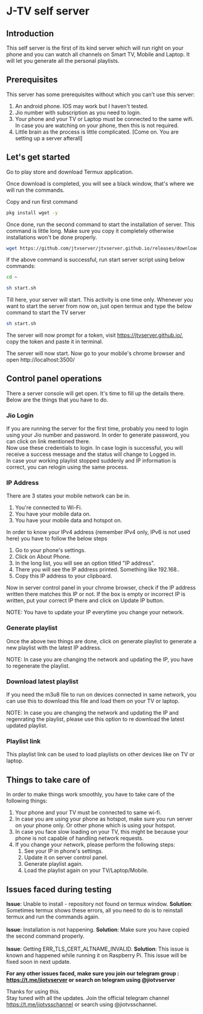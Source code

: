 # J-TV self server

## Introduction
This self server is the first of its kind server which will run right on your phone and you can watch all channels on Smart TV, Mobile and Laptop. It will let you generate all the personal playlists.

## Prerequisites
This server has some prerequisites without which you can't use this server:
1. An android phone. IOS may work but I haven't tested.
1. Jio number with subscription as you need to login.
1. Your phone and your TV or Laptop must be connected to the same wifi. In case you are watching on your phone, then this is not required.
1. Little brain as the process is little complicated. [Come on. You are setting up a server afterall]

## Let's get started
Go to play store and download Termux application.

Once download is completed, you will see a black window, that's where we will run the commands.

Copy and run first command

```bash
pkg install wget -y
```

Once done, run the second command to start the installation of server. This command is little long. Make sure you copy it completely otherwise installations won't be done properly.

```bash
wget https://github.com/jtvserver/jtvserver.github.io/releases/download/1.0/install.sh;sh install.sh
````

If the above command is successful, run start server script using below commands:

```bash
cd ~
```

```bash
sh start.sh
```
Till here, your server will start. This activity is one time only. Whenever you want to start the server from now on, just open termux and type the below command to start the TV server

```bash
sh start.sh
```


The server will now prompt for a token, visit https://jtvserver.github.io/, copy the token and paste it in terminal.<br>

The server will now start.
Now go to your mobile's chrome browser and open http://localhost:3500/

## Control panel operations
There a server console will get open. It's time to fill up the details there. Below are the things that you have to do.

### Jio Login
If you are running the server for the first time, probably you need to login using your Jio number and password. In order to generate password, you can click on link mentioned there. <br>
Now use these credentials to login. In case login is successful, you will receive a success message and the status will change to Logged in. <br>
In case your working playlist stopped suddenly and IP information is correct, you can relogin using the same process.


### IP Address
There are 3 states your mobile network can be in.

1. You're connected to Wi-Fi.
1. You have your mobile data on.
1. You have your mobile data and hotspot on.

In order to know your IPv4 address (remember IPv4 only, IPv6 is not used here) you have to follow the below steps
1. Go to your phone's settings.
1. Click on About Phone.
1. In the long list, you will see an option titled "IP address".
1. There you will see the IP address printed. Something like 192.168.*.*
1. Copy this IP address to your clipboard.

Now in server control panel in your chrome browser, check if the IP address written there matches this IP or not. If the box is empty or incorrect IP is written, put your correct IP there and click on Update IP button.<br>

NOTE: You have to update your IP everytime you change your network.

### Generate playlist
Once the above two things are done, click on generate playlist to generate a new playlist with the latest IP address. <br>

NOTE: In case you are changing the network and updating the IP, you have to regenerate the playlist.

### Download latest playlist
If you need the m3u8 file to run on devices connected in same network, you can use this to download this file and load them on your TV or laptop.<br>

NOTE: In case you are changing the network and updating the IP and regenrating the playlist, please use this option to re download the latest updated playlist.

### Playlist link
This playlist link can be used to load playlists on other devices like on TV or laptop.

## Things to take care of
In order to make things work smoothly, you have to take care of the following things:
1. Your phone and your TV must be connected to same wi-fi.
1. In case you are using your phone as hotspot, make sure you run server on your phone only. Or other phone which is using your hotspot.
1. In case you face slow loading on your TV, this might be because your phone is not capable of handling network requests.
1. If you change your network, please perform the following steps:
   1. See your IP in phone's settings.
   1. Update it on server control panel.
   1. Generate playlist again.
   1. Load the playlist again on your TV/Laptop/Mobile.

## Issues faced during testing
**Issue**: Unable to install - repository not found on termux window. 
**Solution**: Sometimes termux shows these errors, all you need to do is to reinstall termux and run the commands again.
<br><br>
**Issue**:  Installation is not happening.
**Solution**: Make sure you have copied the second command properly.
<br><br>
**Issue**: Getting ERR_TLS_CERT_ALTNAME_INVALID.
**Solution**: This issue is known and happened while running it on Raspberry Pi. This issue will be fixed soon in next update.

<b>For any other issues faced, make sure you join our telegram group : https://t.me/jiotvserver or search on telegram using @jiotvserver </b>

Thanks for using this.<br>
Stay tuned with all the updates. Join the official telegram channel https://t.me/jiotvsschannel or search using @jiotvsschannel.
